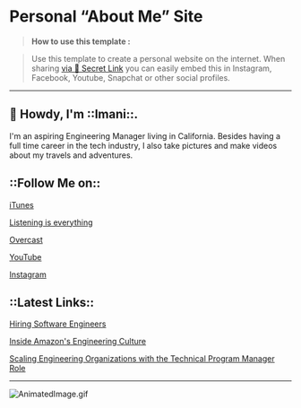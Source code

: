 # Personal “About Me” Site

> **How to use this template :**

> Use this template to create a personal website on the internet. When sharing  [via 🔗 Secret Link](https://support.craft.do/hc/en-us/articles/4413266374673-Sharing-Documents) you can easily embed this in Instagram, Facebook, Youtube, Snapchat or other social profiles.

---

## **👋 Howdy, I'm ::Imani::.**

I'm an aspiring Engineering Manager living in California. Besides having a full time career in the tech industry, I also take pictures and make videos about my travels and adventures.

## **::Follow Me on::**

[iTunes](https://www.apple.com/itunes/)

[Listening is everything](https://www.spotify.com/hu/)

[Overcast](https://overcast.fm/)

[YouTube](https://www.youtube.com/)

[Instagram](https://www.instagram.com/)

## **::Latest Links::**

[Hiring Software Engineers](https://newsletter.pragmaticengineer.com/p/hiring-software-engineers?s=r)

[Inside Amazon's Engineering Culture](https://newsletter.pragmaticengineer.com/p/amazon?s=r)

[Scaling Engineering Organizations with the Technical Program Manager Role](https://newsletter.pragmaticengineer.com/p/scaling-engineering-with-the-tpm-role?s=r)

---

![AnimatedImage.gif](https://res.craft.do/user/full/793cbace-c36e-399f-149b-b52a8d2d8184/doc/F0CD856B-0E14-46D6-8B21-E417FC2EC067/71902e33-cbf9-640d-dd29-a64f7a53c502/Tx3wKiyqUhME0O1xwCrLwatjQMPd7u2by7uuDgcfjxEz/AnimatedImage.gif)

